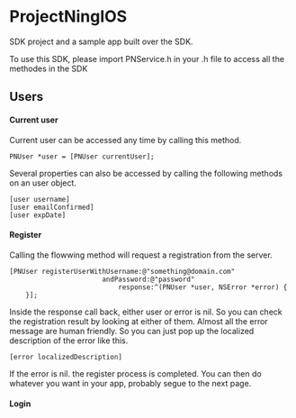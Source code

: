 # ProjectNingIOS
SDK project and a sample app built over the SDK.

To use this SDK, please import PNService.h in your .h file to access all the methodes in the SDK

## Users

#### Current user
Current user can be accessed any time by calling this method.
```objc
PNUser *user = [PNUser currentUser];
```
Several properties can also be accessed by calling the following methods on an user object.
```obj
[user username]
[user emailConfirmed]
[user expDate]
```

#### Register
Calling the flowwing method will request a registration from the server.
```objc
[PNUser registerUserWithUsername:@"something@domain.com"
                       andPassword:@"password"
                           response:^(PNUser *user, NSError *error) {
    }];
```
Inside the response call back, either user or error is nil. So you can check the registration result by looking at either of them.
Almost all the error message are human friendly. So you can just pop up the localized description of the error like this.
```objc
[error localizedDescription]
```
If the error is nil. the register process is completed. You can then do whatever you want in your app, probably segue to the next page.

#### Login


